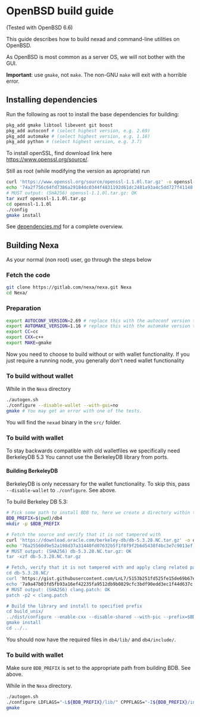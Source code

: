 # OpenBSD build guide
(Tested with OpenBSD 6.6)

This guide describes how to build nexad and command-line utilities on OpenBSD.

As OpenBSD is most common as a server OS, we will not bother with the GUI.

**Important**: use `gmake`, not `make`. The non-GNU `make` will exit with a horrible error.

## Installing dependencies

Run the following as root to install the base dependencies for building:

```bash
pkg_add gmake libtool libevent git boost
pkg_add autoconf # (select highest version, e.g. 2.69)
pkg_add automake # (select highest version, e.g. 1.16)
pkg_add python # (select highest version, e.g. 3.7)
```
To install openSSL, find download link here https://www.openssl.org/source/.

Still as root (while modifying the version as apropriate) run

```bash
curl 'https://www.openssl.org/source/openssl-1.1.0l.tar.gz' -o openssl-1.1.0l.tar.gz
echo '74a2f756c64fd7386a29184dc0344f4831192d61dc2481a93a4c5dd727f41148 openssl-1.1.0l.tar.gz' | sha256 -c
# MUST output: (SHA256) openssl-1.1.0l.tar.gz: OK
tar xvzf openssl-1.1.0l.tar.gz
cd openssl-1.1.0l
./config
gmake install
```

See [dependencies.md](dependencies.md) for a complete overview.


## Building Nexa

As your normal (non root) user, go through the steps below

### Fetch the code

```bash
git clone https://gitlab.com/nexa/nexa.git Nexa
cd Nexa/
```

### Preparation

```bash
export AUTOCONF_VERSION=2.69 # replace this with the autoconf version that you installed
export AUTOMAKE_VERSION=1.16 # replace this with the automake version that you installed
export CC=cc
export CXX=c++
export MAKE=gmake
```

Now you need to choose to build without or with wallet functionality. If you just require a running node, you generally don't need wallet functionality

### To build without wallet

While in the `Nexa` directory

```bash
./autogen.sh
./configure --disable-wallet --with-gui=no
gmake # You may get an error with one of the tests.
```

You will find the `nexad` binary in the `src/` folder.


### To build with wallet

To stay backwards compatible with old walletfiles we specifically need BerkeleyDB 5.3
You cannot use the BerkeleyDB library from ports.


#### Building BerkeleyDB

BerkeleyDB is only necessary for the wallet functionality. To skip this, pass `--disable-wallet` to `./configure`. See above.

To build Berkeley DB 5.3:

```bash
# Pick some path to install BDB to, here we create a directory within the nexa directory
BDB_PREFIX=$(pwd)/db4
mkdir -p $BDB_PREFIX

# Fetch the source and verify that it is not tampered with
curl 'https://download.oracle.com/berkeley-db/db-5.3.28.NC.tar.gz' -o db-5.3.28.NC.tar.gz
echo '76a25560d9e52a198d37a31440fd07632b5f1f8f9f2b6d5438f4bc3e7c9013ef'  db-5.3.28.NC.tar.gz' | sha256 -c
# MUST output: (SHA256) db-5.3.28.NC.tar.gz: OK
tar -xzf db-5.3.28.NC.tar.gz

# Fetch, verify that it is not tampered with and apply clang related patch
cd db-5.3.28.NC/
curl 'https://gist.githubusercontent.com/LnL7/5153b251fd525fe15de69b67e63a6075/raw/7778e9364679093a32dec2908656738e16b6bdcb/clang.patch' -o clang.patch
echo '7a9a47b03fd5fb93a16ef42235fa9512db9b0829cfc3bdf90edd3ec1f44d637c  clang.patch' | sha256 -c
# MUST output: (SHA256) clang.patch: OK
patch -p2 < clang.patch

# Build the library and install to specified prefix
cd build_unix/
../dist/configure --enable-cxx --disable-shared --with-pic --prefix=$BDB_PREFIX
gmake install
cd ../..
```

You should now have the required files in `db4/lib/` and `db4/include/`.

### To build with wallet

Make sure `BDB_PREFIX` is set to the appropriate path from building BDB. See above.

While in the `Nexa` directory.

```bash
./autogen.sh
./configure LDFLAGS="-L${BDB_PREFIX}/lib/" CPPFLAGS="-I${BDB_PREFIX}/include/" --with-gui=no
gmake
```

